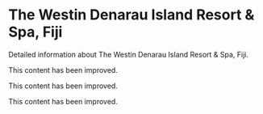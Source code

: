 # The Westin Denarau Island Resort & Spa, Fiji

Detailed information about The Westin Denarau Island Resort & Spa, Fiji.

This content has been improved.

This content has been improved.

This content has been improved.